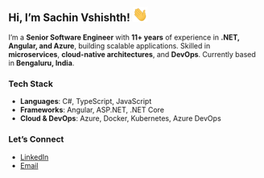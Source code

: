 ## Hi, I’m Sachin Vshishth! <img src="https://raw.githubusercontent.com/ABSphreak/ABSphreak/master/gifs/Hi.gif" width="30px">

I’m a **Senior Software Engineer** with **11+ years** of experience in **.NET, Angular, and Azure**, building scalable applications. Skilled in **microservices**, **cloud-native architectures**, and **DevOps**. Currently based in **Bengaluru, India**.

### Tech Stack
- **Languages**: C#, TypeScript, JavaScript  
- **Frameworks**: Angular, ASP.NET, .NET Core  
- **Cloud & DevOps**: Azure, Docker, Kubernetes, Azure DevOps

### Let’s Connect
- [LinkedIn](https://linkedin.com/in/vshishth)
- [Email](mailto:sachinvshishth@gmail.com)

